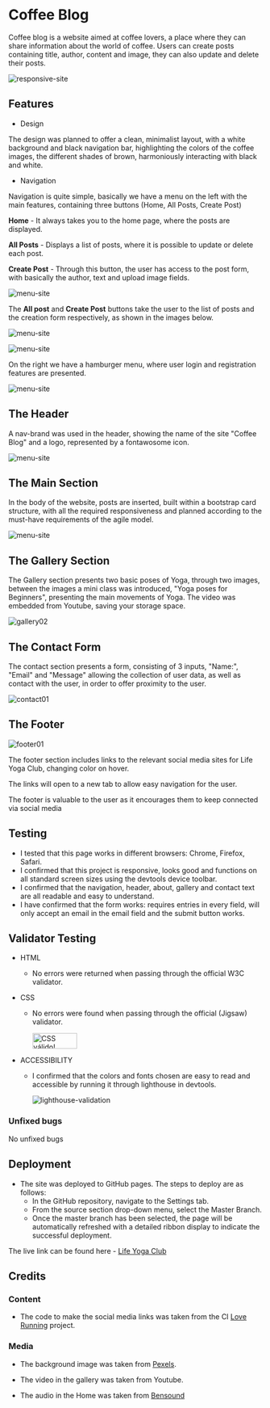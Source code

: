 # Coffee Blog

Coffee blog is a website aimed at coffee lovers, a place where they can share information about the world of coffee.
Users can create posts containing title, author, content and image, they can also update and delete their posts.

![responsive-site](static/responsive-coffeeblog.jpg)

## Features

- Design

The design was planned to offer a clean, minimalist layout, with a white background and black navigation bar, highlighting the colors of the coffee images, the different shades of brown, harmoniously interacting with black and white.

- Navigation

Navigation is quite simple, basically we have a menu on the left with the main features, containing three buttons (Home, All Posts, Create Post)

**Home** - It always takes you to the home page, where the posts are displayed.

**All Posts** - Displays a list of posts, where it is possible to update or delete each post.

**Create Post** - Through this button, the user has access to the post form, with basically the author, text and upload image fields.


![menu-site](static/menu-coffeeblog.jpg)


The **All post** and **Create Post** buttons take the user to the list of posts and the creation form respectively, as shown in the images below.


![menu-site](static/post01-coffeeblog.jpg)

![menu-site](static/post02-coffeeblog.jpg)



  On the right we have a hamburger menu, where user login and registration features are presented.



![menu-site](static/menu2-coffeeblog.jpg)


## The Header

A nav-brand was used in the header, showing the name of the site "Coffee Blog" and a logo, represented by a fontawosome icon.

![menu-site](static/menu-coffeeblog.jpg)


## The Main Section

In the body of the website, posts are inserted, built within a bootstrap card structure, with all the required responsiveness and planned according to the must-have requirements of the agile model.

![menu-site](static/menu-coffeeblog.jpg)



## The Gallery Section

The Gallery section presents two basic poses of Yoga, through two images, between the images a mini class was introduced, "Yoga poses for Beginners", presenting the main movements of Yoga. The video was embedded from Youtube, saving your storage space.

![gallery02](https://user-images.githubusercontent.com/86210555/212209782-cde5f079-102b-4c8e-98aa-6170d49b94e5.jpg)

## The Contact Form

The contact section presents a form, consisting of 3 inputs, "Name:", "Email" and "Message" allowing the collection of user data, as well as contact with the user, in order to offer proximity to the user.


![contact01](https://user-images.githubusercontent.com/86210555/212211515-8b787fae-11ca-4f45-9f26-b57b9ac2a94f.jpg)

## The Footer

![footer01](https://user-images.githubusercontent.com/86210555/212212472-a1bb5edc-cac9-4ed2-94b5-f32f42f65471.jpg)


The footer section includes links to the relevant social media sites for Life Yoga Club, changing color on hover.

The links will open to a new tab to allow easy navigation for the user.

The footer is valuable to the user as it encourages them to keep connected via social media

## Testing

- I tested that this page works in different browsers: Chrome, Firefox, Safari.
- I confirmed that this project is responsive, looks good and functions on all standard screen sizes using the devtools device toolbar.
- I confirmed that the navigation, header, about, gallery and contact text are all readable and easy to understand.
- I have confirmed that the form works: requires entries in every field, will only accept an email in the email field and the submit button works.

## Validator Testing

- HTML
  - No errors were returned when passing through the official W3C validator.
  
- CSS
  - No errors were found when passing through the official (Jigsaw) validator.

    <p>
        <a href="http://jigsaw.w3.org/css-validator/check/referer">
            <img style="border:0;width:88px;height:31px"
                src="http://jigsaw.w3.org/css-validator/images/vcss"
                alt="CSS válido!" />
        </a>
    </p>
    
- ACCESSIBILITY
  - I confirmed that the colors and fonts chosen are easy to read and accessible by running it through lighthouse in devtools.
  
  


         
     


    ![lighthouse-validation](https://user-images.githubusercontent.com/86210555/212221921-ecae458d-6a35-4201-b7f5-b2fa0f458778.jpg)
    
### Unfixed bugs

No unfixed bugs

## Deployment

- The site was deployed to GitHub pages. The steps to deploy are as follows:
  - In the GitHub repository, navigate to the Settings tab.
  - From the source section drop-down menu, select the Master Branch.
  - Once the master branch has been selected, the page will be automatically refreshed with a detailed ribbon display to indicate the successful deployment.
  
  
The live link can be found here - [Life Yoga Club](https://rubemjanoni.github.io/code-project01/)

## Credits

### Content

- The code to make the social media links was taken from the CI [Love Running](https://code-institute-org.github.io/love-running-2.0/index.html) project.

### Media

- The background image was taken from [Pexels](https://www.pexels.com/pt-br/).

- The video in the gallery was taken from Youtube.

- The audio in the Home was taken from [Bensound](https://www.bensound.com/)




    
 
    
    

         

